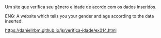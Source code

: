 Um site que verifica seu gênero e idade de acordo com os dados inseridos.

ENG: A website which tells you your gender and age according to the data inserted.

https://daniellrbm.github.io/js/verifica-idade/ex014.html